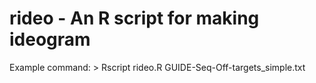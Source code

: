 # rideo - An R script for making ideogram

Example command:
    > Rscript rideo.R GUIDE-Seq-Off-targets_simple.txt
